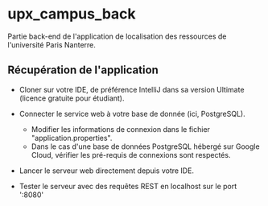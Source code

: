 # upx_campus_back
Partie back-end de l'application de localisation des ressources de l'université Paris Nanterre.


## Récupération de l'application
- Cloner sur votre IDE, de préférence IntelliJ dans sa version Ultimate (licence gratuite pour étudiant).
- Connecter le service web à votre base de donnée (ici, PostgreSQL).
  - Modifier les informations de connexion dans le fichier "application.properties".
  - Dans le cas d'une base de données PostgreSQL hébergé sur Google Cloud, vérifier les pré-requis de connexions sont respectés.

- Lancer le serveur web directement depuis votre IDE.

- Tester le serveur avec des requêtes REST en localhost sur le port ':8080'
